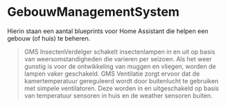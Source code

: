 # GebouwManagementSystem
Hierin staan een aantal blueprints voor Home Assistant die helpen een gebouw (of huis) te beheren.
> GMS InsectenVerdelger schakelt insectenlampen in en uit op basis van weersomstandigheden die varieren per seizoen. Als het weer gunstig is voor de ontwikkeling van muggen en vliegen, worden de lampen vaker geschakeld. 
> GMS Ventilatie zorgt ervoor dat de kamertemperatuur gereguleerd wordt door buitenlucht te gebruiken met simpele ventilatoren. Deze worden in en uitgeschakeld op basis van temperatuur sensoren in huis en de weather sensoren buiten.
